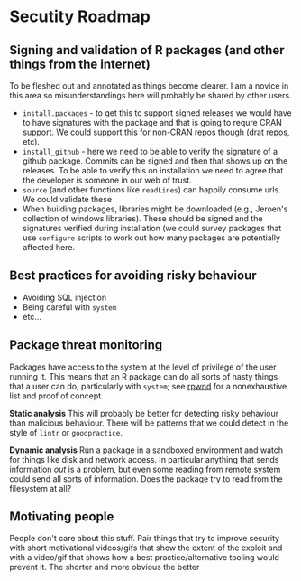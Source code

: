 # Secutity Roadmap

## Signing and validation of R packages (and other things from the internet)

To be fleshed out and annotated as things become clearer.  I am a novice in this area so misunderstandings here will probably be shared by other users.

* `install.packages` - to get this to support signed releases we would have to have signatures with the package and that is going to requre CRAN support.  We could support this for non-CRAN repos though (drat repos, etc).
* `install_github` - here we need to be able to verify the signature of a github package.  Commits can be signed and then that shows up on the releases.  To be able to verify this on installation we need to agree that the developer is someone in our web of trust.
* `source` (and other functions like `readLines`) can happily consume urls.  We could validate these
* When building packages, libraries might be downloaded (e.g., Jeroen's collection of windows libraries).  These should be signed and the signatures verified during installation (we could survey packages that use `configure` scripts to work out how many packages are potentially affected here.

## Best practices for avoiding risky behaviour

* Avoiding SQL injection
* Being careful with `system`
* etc...

## Package threat monitoring

Packages have access to the system at the level of privilege of the user running it.  This means that an R package can do all sorts of nasty things that a user can do, particularly with `system`; see [rpwnd](https://github.com/hrbrmstr/rpwnd) for a nonexhaustive list and proof of concept.

**Static analysis** This will probably be better for detecting risky behaviour than malicious behaviour.  There will be patterns that we could detect in the style of `lintr` or `goodpractice`.

**Dynamic analysis** Run a package in a sandboxed environment and watch for things like disk and network access.  In particular anything that sends information *out* is a problem, but even some reading from remote system could send all sorts of information.  Does the package try to read from the filesystem at all?

## Motivating people

People don't care about this stuff.  Pair things that try to improve security with short motivational videos/gifs that show the extent of the exploit and with a video/gif that shows how a best practice/alternative tooling would prevent it.  The shorter and more obvious the better
